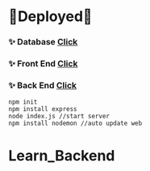
# 🎉Deployed🎉

### ✨ Database [Click](https://cloud.mongodb.com/)

### ✨ Front End [Click](https://app.netlify.com/)

### ✨ Back End [Click](https://dashboard.heroku.com/apps)

```
npm init
npm install express
node index.js //start server
npm install nodemon //auto update web
```

# Learn_Backend



